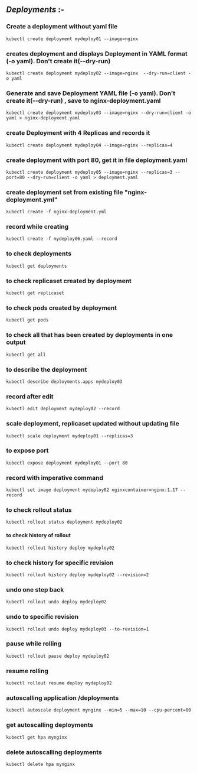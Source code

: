 ## *Deployments* :-


### Create a deployment without yaml file
```
kubectl create deployment mydeploy01 --image=nginx 		
```

### creates deployment and displays Deployment in YAML format (-o yaml). Don't create it(--dry-run)
```
kubectl create deployment mydeploy02 --image=nginx  --dry-run=client -o yaml	
```	

### Generate and save Deployment YAML file (-o yaml). Don't create it(--dry-run) , save to nginx-deployment.yaml
```
kubectl create deployment mydeploy03 --image=nginx --dry-run=client -o yaml > nginx-deployment.yaml		
```

### create Deployment with 4 Replicas and records it
```
kubectl create deployment mydeploy04 --image=nginx --replicas=4 	
```

### create deployment with port 80, get it in file deployment.yaml
```
kubectl create deployment mydeploy05 --image=nginx --replicas=3 --port=80 --dry-run=client -o yaml > deployment.yaml
```

### create deployment set from existing file "nginx-deployment.yml"
```
kubectl create -f nginx-deployment.yml		
```

### record while creating
```
kubectl create -f mydeploy06.yaml --record		
```

### to check deployments
```
kubectl get deployments		
```

### to check replicaset created by deployment
```
kubectl get replicaset		
```

### to check pods created by deployment
```
kubectl get pods	
```

### to check all that has been created by deployments in one output 
```
kubectl get all		
```

###  to describe the deployment
```
kubectl describe deployments.apps mydeploy03 		
```

### record after edit
```
kubectl edit deployment mydeploy02 --record					
```

### scale deployment, replicaset updated without updating file
```
kubectl scale deployment mydeploy01 --replicas=3 		
```

### to expose port 
```
kubectl expose deployment mydeploy01 --port 80	
```

### record with imperative command
```
kubectl set image deployment mydeploy02 nginxcontainer=nginx:1.17 --record		
```

### to check rollout status
```
kubectl rollout status deployment mydeploy02		
```

#### to check history of rollout
```
kubectl rollout history deploy mydeploy02		
```

### to check history for specific revision
```
kubectl rollout history deploy mydeploy02 --revision=2		
```

### undo one step back
```
kubectl rollout undo deploy mydeploy02				
```

### undo to specific revision
```
kubectl rollout undo deploy mydeploy03 --to-revision=1		
```

### pause while rolling
```
kubectl rollout pause deploy mydeploy02			
```

### resume rolling
```
kubectl rollout resume deploy mydeploy02		
```

### autoscalling application /deployments
```
kubectl autoscale deployment mynginx --min=5 --max=10 --cpu-percent=80		
```

### get autoscalling deployments
```
kubectl get hpa mynginx
```

### delete autoscalling deployments
```
kubectl delete hpa mynginx
```